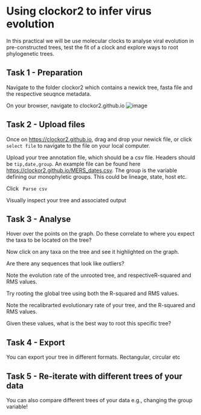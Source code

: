 # Using clockor2 to infer virus evolution

In this practical we will be use molecular clocks to analyse viral evolution in pre-constructed trees, test the fit of a clock and explore ways to root phylogenetic trees. 

## Task 1 - Preparation

Navigate to the folder clockor2 which contains a newick tree, fasta file and the respective seuqnce metadata.

On your browser, navigate to clockor2.github.io
![image](https://github.com/RAGE-toolkit/RAGE-workshop-2024/assets/39192976/d8319b74-3acb-4975-acd8-e06a41cf1cfb)


## Task 2 - Upload files

Once on https://clockor2.github.io, drag and drop your newick file, or click `select file` to navigate to the file on your local computer. 

Upload your tree annotation file, which should be a csv file. Headers should be `tip,date,group`. An example file can be found here https://clockor2.github.io/MERS_dates.csv.
The group is the variable defining our monophyletic groups. This could be lineage, state, host etc. 


Click ` Parse csv`

Visually inspect your tree and associated output

## Task 3 - Analyse

Hover over the points on the graph. Do these correlate to where you expect the taxa to be located on the tree?

Now click on any taxa on the tree and see it highlighted on the graph. 

Are there any sequences that look like outliers?

Note the evolution rate of the unrooted tree, and respectiveR-squared and RMS values. 

Try rooting the global tree using both the R-squared and RMS values. 

Note the recalibrarted evolutionary rate of your tree, and the R-squared and RMS values. 

Given these values, what is the best way to root this specific tree?



## Task 4 - Export

You can export your tree in different formats. Rectangular, circular etc


## Task 5 - Re-iterate with different trees of your data

You can also compare different trees of your data e.g., changing the group variable!


